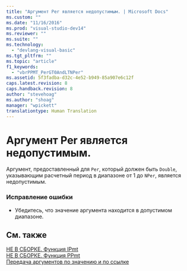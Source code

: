 ```yaml
---
title: "Аргумент Per является недопустимым. | Microsoft Docs"
ms.custom: ""
ms.date: "11/16/2016"
ms.prod: "visual-studio-dev14"
ms.reviewer: ""
ms.suite: ""
ms.technology: 
  - "devlang-visual-basic"
ms.tgt_pltfrm: ""
ms.topic: "article"
f1_keywords: 
  - "vbrPPMT_PerGT0AndLTNPer"
ms.assetid: 5f3fadba-d32c-4e52-b949-85a907e6c12f
caps.latest.revision: 8
caps.handback.revision: 8
author: "stevehoag"
ms.author: "shoag"
manager: "wpickett"
translationtype: Human Translation
---
```

# Аргумент Per является недопустимым.
Аргумент, предоставленный для `Per`, который должен быть `Double`, указывающим расчетный период в диапазоне от 1 до `NPer`, является недопустимым.  
  
### Исправление ошибки  
  
-   Убедитесь, что значение аргумента находится в допустимом диапазоне.  
  
## См. также  
 [НЕ В СБОРКЕ. Функция IPmt](http://msdn.microsoft.com/ru-ru/c0cce8e3-c661-4ed5-be52-70fe6e0e1b28)   
 [НЕ В СБОРКЕ. Функция PPmt](http://msdn.microsoft.com/ru-ru/9b20cd53-c9d6-4916-9e84-0eb84667a921)   
 [Передача аргументов по значению и по ссылке](../../visual-basic/programming-guide/language-features/procedures/passing-arguments-by-value-and-by-reference.md)